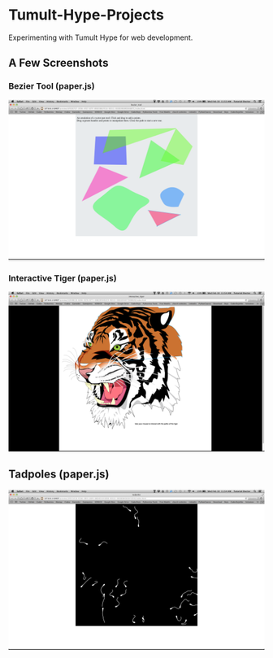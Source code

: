 # Tumult-Hype-Projects
Experimenting with Tumult Hype for web development.

## A Few Screenshots

### Bezier Tool (paper.js)
![](https://github.com/TutorialDoctor/Tumult-Hype-Projects/raw/master/Projects/paperJS/bezier_tool/screen.png)

### Interactive Tiger (paper.js)
![](https://github.com/TutorialDoctor/Tumult-Hype-Projects/raw/master/Projects/paperJS/interactive_tiger/screen.png)

## Tadpoles (paper.js)
![](https://github.com/TutorialDoctor/Tumult-Hype-Projects/raw/master/Projects/paperJS/tadpoles/screen.png)
